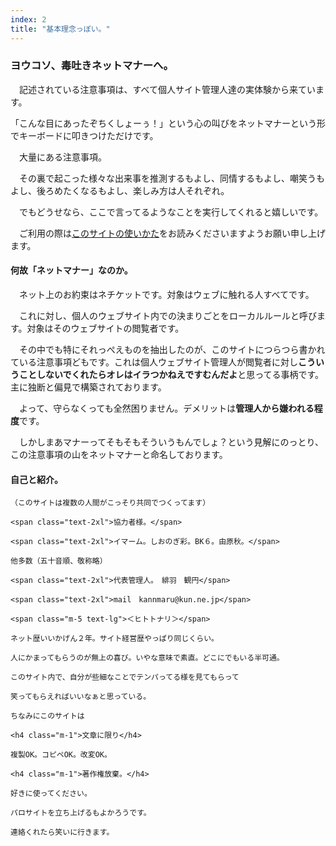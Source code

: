 ```yaml
---
index: 2
title: "基本理念っぽい。"
---
```



### ヨウコソ、毒吐きネットマナーへ。


　記述されている注意事項は、すべて個人サイト管理人達の実体験から来ています。

「こんな目にあったぞちくしょーぅ！」という心の叫びをネットマナーという形でキーボードに叩きつけただけです。

　大量にある注意事項。

　その裏で起こった様々な出来事を推測するもよし、同情するもよし、嘲笑うもよし、後ろめたくなるもよし、楽しみ方は人それぞれ。

　でもどうせなら、ここで言ってるようなことを実行してくれると嬉しいです。
<br />

　ご利用の際は<a href="#howtouse">このサイトの使いかた</a>をお読みくださいますようお願い申し上げます。

#### 何故「ネットマナー」なのか。

　ネット上のお約束はネチケットです。対象はウェブに触れる人すべてです。

　これに対し、個人のウェブサイト内での決まりごとをローカルルールと呼びます。対象はそのウェブサイトの閲覧者です。

　その中でも特にそれっぺえものを抽出したのが、このサイトにつらつら書かれている注意事項どもです。これは個人ウェブサイト管理人が閲覧者に対し**こういうことしないでくれたらオレはイラつかねえですむんだよ**と思ってる事柄です。主に独断と偏見で構築されております。

　よって、守らなくっても全然困りません。デメリットは**管理人から嫌われる程度**です。
<br />

　しかしまあマナーってそもそもそういうもんでしょ？という見解にのっとり、この注意事項の山をネットマナーと命名しております。

<div class="flex flex-col justify-center items-center">
    <h4>自己と紹介。</h4>

    （このサイトは複数の人間がこっそり共同でつくってます）

    <span class="text-2xl">協力者様。</span>

    <span class="text-2xl">イマーム。しおのぎ彩。BK６。由原秋。</span>

    他多数（五十音順、敬称略）

    <span class="text-2xl">代表管理人。　緋羽　観円</span>

    <span class="text-2xl">mail　kannmaru@kun.ne.jp</span>

    <span class="m-5 text-lg">＜ヒトトナリ＞</span>

    ネット歴いいかげん２年。サイト経営歴やっぱり同じくらい。

    人にかまってもらうのが無上の喜び。いやな意味で素直。どこにでもいる半可通。

    このサイト内で、自分が些細なことでテンパってる様を見てもらって

    笑ってもらえればいいなぁと思っている。

    ちなみにこのサイトは

    <h4 class="m-1">文章に限り</h4>

    複製OK。コピペOK。改変OK。

    <h4 class="m-1">著作権放棄。</h4>

    好きに使ってください。

    パロサイトを立ち上げるもよかろうです。

    連絡くれたら笑いに行きます。
</div>
